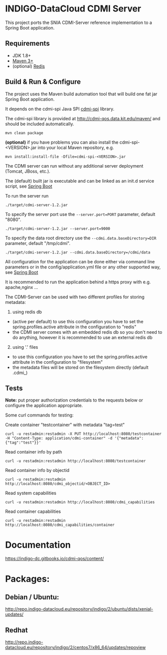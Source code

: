 # INDIGO-DataCloud CDMI Server

This project ports the SNIA CDMI-Server reference implementation to a Spring Boot application.

## Requirements

* JDK 1.8+
* [Maven 3+](https://maven.apache.org/)
* (optional) [Redis](http://redis.io/)

## Build & Run & Configure

The project uses the Maven build automation tool that will build one fat jar Spring Boot application.

It depends on the cdmi-spi Java SPI [cdmi-spi](https://github.com/indigo-dc/cdmi-spi) library.

The cdmi-spi library is provided at http://cdmi-qos.data.kit.edu/maven/ and should be included automatically.

```
mvn clean package
```

**(optional)** if you have problems you can also install the cdmi-spi-\<VERSION\>.jar into your local Maven repository, e.g.

```
mvn install:install-file -Dfile=cdmi-spi-<VERSION>.jar
```

The CDMI server can run without any additional server deployment (Tomcat, JBoss, etc.).

The (default) built jar is executable and can be linked as an init.d service script, see [Spring Boot](https://docs.spring.io/spring-boot/docs/current/reference/htmlsingle/#deployment-initd-service)

To run the server run
```
./target/cdmi-server-1.2.jar
```

To specify the server port use the ```--server.port=PORT``` parameter, default "8080".

```
./target/cdmi-server-1.2.jar --server.port=9000
```

To specify the data root directory use the ```--cdmi.data.baseDirectory=DIR``` parameter, default "/tmp/cdmi".

```
./target/cdmi-server-1.2.jar --cdmi.data.baseDirectory=/cdmi/data
```

All configuration for the application can be done either via command line parameters or in the config/application.yml file or any other supported way, see [Spring Boot](https://docs.spring.io/spring-boot/docs/current/reference/htmlsingle/#boot-features-external-config)

It is recommended to run the application behind a https proxy with e.g. apache,nginx ...

The CDMI-Server can be used with two different profiles for storing metadata:

1) using redis db
* (active per default) to use this configuration you have to set the spring.profiles.active attribute in the configuration to "redis"
* the CDMI server comes with an embedded redis db so you don't need to do anything, however it is recommended to use an external redis db

2) using '.' files
* to use this configuration you have to set the spring.profiles.active attribute in the configuration to "filesystem"
* the metadata files will be stored on the filesystem directly (default .cdmi_<objectname>)

## Tests
**Note:** put proper authorization credentials to the requests below or configure the application appropriate.

Some curl commands for testing:

Create container "testcontainer" with metadata "tag=test"
```
curl -u restadmin:restadmin -X PUT http://localhost:8080/testcontainer -H "Content-Type: application/cdmi-container" -d '{"metadata":{"tag":"test"}}'
```
Read container info by path
```
curl -u restadmin:restadmin http://localhost:8080/testcontainer
```
Read container info by objectid
```
curl -u restadmin:restadmin http://localhost:8080/cdmi_objectid/<OBJECT_ID>
```
Read system capabilities
```
curl -u restadmin:restadmin http://localhost:8080/cdmi_capabilities
```
Read container capabilities
```
curl -u restadmin:restadmin http://localhost:8080/cdmi_capabilities/container
```

# Documentation
https://indigo-dc.gitbooks.io/cdmi-qos/content/

# Packages:
## Debian / Ubuntu:
http://repo.indigo-datacloud.eu/repository/indigo/2/ubuntu/dists/xenial-updates/

## Redhat
http://repo.indigo-datacloud.eu/repository/indigo/2/centos7/x86_64/updates/repoview
